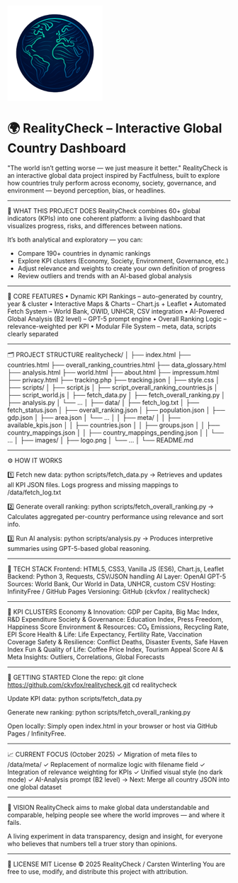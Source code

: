 ![RealityCheck Logo](images/logo.png)

# 🌍 RealityCheck – Interactive Global Country Dashboard

"The world isn’t getting worse — we just measure it better."
RealityCheck is an interactive global data project inspired by Factfulness,
built to explore how countries truly perform across economy, society, governance, and environment —
beyond perception, bias, or headlines.

---------------------------------------------------------------------

🧭 WHAT THIS PROJECT DOES
RealityCheck combines 60+ global indicators (KPIs) into one coherent platform:
a living dashboard that visualizes progress, risks, and differences between nations.

It’s both analytical and exploratory — you can:
- Compare 190+ countries in dynamic rankings
- Explore KPI clusters (Economy, Society, Environment, Governance, etc.)
- Adjust relevance and weights to create your own definition of progress
- Review outliers and trends with an AI-based global analysis

---------------------------------------------------------------------

🧩 CORE FEATURES
• Dynamic KPI Rankings – auto-generated by country, year & cluster
• Interactive Maps & Charts – Chart.js + Leaflet
• Automated Fetch System – World Bank, OWID, UNHCR, CSV integration
• AI-Powered Global Analysis (B2 level) – GPT-5 prompt engine
• Overall Ranking Logic – relevance-weighted per KPI
• Modular File System – meta, data, scripts clearly separated

---------------------------------------------------------------------

🗂️ PROJECT STRUCTURE
realitycheck/
│
├── index.html
├── countries.html
├── overall_ranking_countries.html
├── data_glossary.html
├── analysis.html
├── world.html
├── about.html
├── impressum.html
├── privacy.html
├── tracking.php
├── tracking.json
│
├── style.css
│
├── scripts/
│   ├── script.js
│   ├── script_overall_ranking_countries.js
│   ├── script_world.js
│   ├── fetch_data.py
│   ├── fetch_overall_ranking.py
│   ├── analysis.py
│   └── ...
│
├── data/
│   ├── fetch_log.txt
│   ├── fetch_status.json
│   ├── overall_ranking.json
│   ├── population.json
│   ├── gdp.json
│   ├── area.json
│   └── ...
│
│   ├── meta/
│   │   ├── available_kpis.json
│   │   ├── countries.json
│   │   ├── groups.json
│   │   ├── country_mappings.json
│   │   ├── country_mappings_pending.json
│   │   └── ...
│
├── images/
│   ├── logo.png
│   └── ...
│
└── README.md

---------------------------------------------------------------------

⚙️ HOW IT WORKS

1️⃣  Fetch new data:
    python scripts/fetch_data.py
    → Retrieves and updates all KPI JSON files.
      Logs progress and missing mappings to /data/fetch_log.txt

2️⃣  Generate overall ranking:
    python scripts/fetch_overall_ranking.py
    → Calculates aggregated per-country performance using relevance and sort info.

3️⃣  Run AI analysis:
    python scripts/analysis.py
    → Produces interpretive summaries using GPT-5-based global reasoning.

---------------------------------------------------------------------

🧰 TECH STACK
Frontend:  HTML5, CSS3, Vanilla JS (ES6), Chart.js, Leaflet
Backend:   Python 3, Requests, CSV/JSON handling
AI Layer:  OpenAI GPT-5
Sources:   World Bank, Our World in Data, UNHCR, custom CSV
Hosting:   InfinityFree / GitHub Pages
Versioning: GitHub (ckvfox / realitycheck)

---------------------------------------------------------------------

🧩 KPI CLUSTERS
Economy & Innovation: GDP per Capita, Big Mac Index, R&D Expenditure
Society & Governance: Education Index, Press Freedom, Happiness Score
Environment & Resources: CO₂ Emissions, Recycling Rate, EPI Score
Health & Life: Life Expectancy, Fertility Rate, Vaccination Coverage
Safety & Resilience: Conflict Deaths, Disaster Events, Safe Haven Index
Fun & Quality of Life: Coffee Price Index, Tourism Appeal Score
AI & Meta Insights: Outliers, Correlations, Global Forecasts

---------------------------------------------------------------------

🚀 GETTING STARTED
Clone the repo:
    git clone https://github.com/ckvfox/realitycheck.git
    cd realitycheck

Update KPI data:
    python scripts/fetch_data.py

Generate new ranking:
    python scripts/fetch_overall_ranking.py

Open locally:
    Simply open index.html in your browser
    or host via GitHub Pages / InfinityFree.

---------------------------------------------------------------------

📈 CURRENT FOCUS (October 2025)
✓ Migration of meta files to /data/meta/
✓ Replacement of normalize logic with filename field
✓ Integration of relevance weighting for KPIs
✓ Unified visual style (no dark mode)
✓ AI-Analysis prompt (B2 level)
→ Next: Merge all country JSON into one global dataset

---------------------------------------------------------------------

🧠 VISION
RealityCheck aims to make global data understandable and comparable,
helping people see where the world improves — and where it fails.

A living experiment in data transparency, design and insight,
for everyone who believes that numbers tell a truer story than opinions.

---------------------------------------------------------------------

🪪 LICENSE
MIT License © 2025 RealityCheck / Carsten Winterling
You are free to use, modify, and distribute this project with attribution.